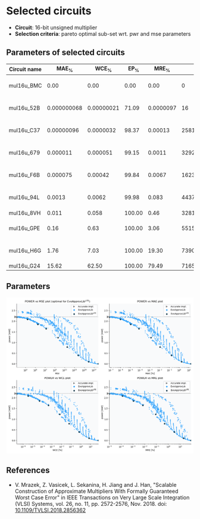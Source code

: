 
Selected circuits
===================
 - **Circuit**: 16-bit unsigned multiplier
 - **Selection criteria**: pareto optimal sub-set wrt. pwr and mse parameters

Parameters of selected circuits
----------------------------

| Circuit name | MAE<sub>%</sub> | WCE<sub>%</sub> | EP<sub>%</sub> | MRE<sub>%</sub> | MSE | Download |
| --- |  --- | --- | --- | --- | --- | --- | 
| mul16u_BMC | 0.00 | 0.00 | 0.00 | 0.00 | 0 |  [[Verilog](mul16u_BMC.v)] [[Verilog<sub>PDK45</sub>](mul16u_BMC_pdk45.v)] [[C](mul16u_BMC.c)] |
| mul16u_52B | 0.000000068 | 0.00000021 | 71.09 | 0.0000097 | 16 |  [[Verilog](mul16u_52B.v)] [[Verilog<sub>PDK45</sub>](mul16u_52B_pdk45.v)] [[C](mul16u_52B.c)] |
| mul16u_C37 | 0.00000096 | 0.0000032 | 98.37 | 0.00013 | 2581 |  [[Verilog](mul16u_C37.v)] [[Verilog<sub>PDK45</sub>](mul16u_C37_pdk45.v)] [[C](mul16u_C37.c)] |
| mul16u_679 | 0.000011 | 0.000051 | 99.15 | 0.0011 | 329216 |  [[Verilog](mul16u_679.v)] [[Verilog<sub>PDK45</sub>](mul16u_679_pdk45.v)] [[C](mul16u_679.c)] |
| mul16u_F6B | 0.000075 | 0.00042 | 99.84 | 0.0067 | 16238.254e3 |  [[Verilog](mul16u_F6B.v)] [[Verilog<sub>PDK45</sub>](mul16u_F6B_pdk45.v)] [[C](mul16u_F6B.c)] |
| mul16u_94L | 0.0013 | 0.0062 | 99.98 | 0.083 | 44379.574e5 |  [[Verilog](mul16u_94L.v)] [[Verilog<sub>PDK45</sub>](mul16u_94L_pdk45.v)] [[C](mul16u_94L.c)] |
| mul16u_8VH | 0.011 | 0.058 | 100.00 | 0.46 | 32818.049e7 |  [[Verilog](mul16u_8VH.v)]  [[C](mul16u_8VH.c)] |
| mul16u_GPE | 0.16 | 0.63 | 100.00 | 3.06 | 55158.891e9 |  [[Verilog](mul16u_GPE.v)] [[Verilog<sub>PDK45</sub>](mul16u_GPE_pdk45.v)] [[C](mul16u_GPE.c)] |
| mul16u_H6G | 1.76 | 7.03 | 100.00 | 19.30 | 73909.015e11 |  [[Verilog](mul16u_H6G.v)] [[Verilog<sub>PDK45</sub>](mul16u_H6G_pdk45.v)] [[C](mul16u_H6G.c)] |
| mul16u_G24 | 15.62 | 62.50 | 100.00 | 79.49 | 71651.74e13 |  [[Verilog](mul16u_G24.v)]  [[C](mul16u_G24.c)] |
    
Parameters
--------------
![Parameters figure](fig.png)

References
--------------
   - V. Mrazek, Z. Vasicek, L. Sekanina, H. Jiang and J. Han, "Scalable Construction of Approximate Multipliers With Formally Guaranteed Worst Case Error" in IEEE Transactions on Very Large Scale Integration (VLSI) Systems, vol. 26, no. 11, pp. 2572-2576, Nov. 2018. doi: [10.1109/TVLSI.2018.2856362](https://dx.doi.org/10.1109/TVLSI.2018.2856362)

             